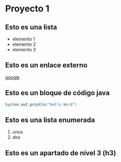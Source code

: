 # Proyecto 1
## Esto es una lista
* elemento 1 
* elemento 2
* elemento 3
## Esto es un enlace externo
[google](http://www.google.es)

## Esto es un bloque de código java
````java
System.out.println("Hello Word")
````
## Esto es una lista enumerada
1. unos
2. dos

## Esto es un apartado de nivel 3 (h3)